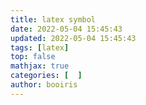 ```yaml
---
title: latex symbol 
date: 2022-05-04 15:45:43 
updated: 2022-05-04 15:45:43 
tags: [latex] 
top: false
mathjax: true
categories: [  ]
author: booiris
---
```

